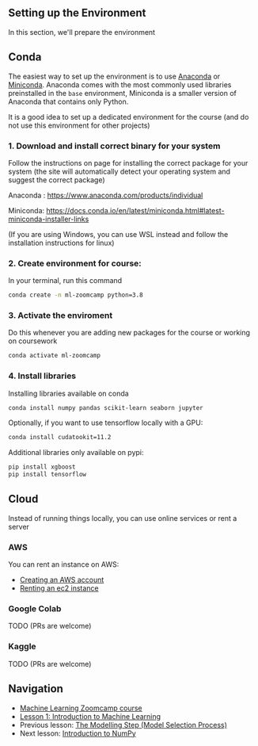 ##  Setting up the Environment

In this section, we'll prepare the environment

## Conda

The easiest way to set up the environment is to use [Anaconda](https://www.anaconda.com/products/individual) or [Miniconda](https://docs.conda.io/en/latest/miniconda.html). Anaconda comes with the most commonly used libraries preinstalled in the `base` environment, Miniconda is a smaller version of Anaconda that contains only Python. 

It is a good idea to set up a dedicated environment for the course (and do not use this environment for other projects)

### 1. Download and install correct binary for your system

Follow the instructions on page for installing the correct package for your system (the site will automatically detect your operating system and suggest the correct package)

Anaconda : https://www.anaconda.com/products/individual

Miniconda: https://docs.conda.io/en/latest/miniconda.html#latest-miniconda-installer-links

(If you are using Windows, you can use WSL instead and follow the installation instructions for linux)


### 2. Create environment for course:
In your terminal, run this command

```bash
conda create -n ml-zoomcamp python=3.8
```

### 3. Activate the enviroment
Do this whenever you are adding new packages for the course or working on coursework

```bash
conda activate ml-zoomcamp
```

### 4. Install libraries

Installing libraries available on conda

```bash
conda install numpy pandas scikit-learn seaborn jupyter
```

Optionally, if you want to use tensorflow locally with a GPU:

```bash
conda install cudatookit=11.2
```

Additional libraries only available on pypi:

```bash
pip install xgboost 
pip install tensorflow
```

## Cloud

Instead of running things locally, you can use online services or rent a server 

### AWS 

You can rent an instance on AWS:

* [Creating an AWS account](https://mlbookcamp.com/article/aws)
* [Renting an ec2 instance](https://mlbookcamp.com/article/aws-ec2)

### Google Colab

TODO (PRs are welcome)

### Kaggle

TODO (PRs are welcome)


## Navigation

* [Machine Learning Zoomcamp course](../)
* [Lesson 1: Introduction to Machine Learning](README.md)
* Previous lesson: [The Modelling Step (Model Selection Process)](05-model-selection.md)
* Next lesson: [Introduction to NumPy](07-numpy.md)
